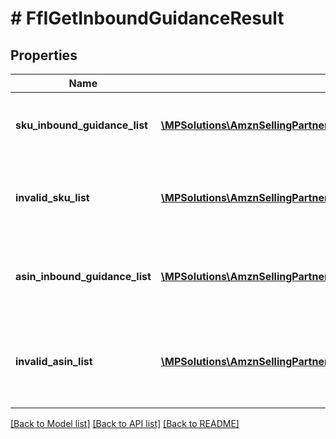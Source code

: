 # # FfIGetInboundGuidanceResult

## Properties

Name | Type | Description | Notes
------------ | ------------- | ------------- | -------------
**sku_inbound_guidance_list** | [**\MPSolutions\AmznSellingPartnerApi\Models\FulfillmentInbound\FfISKUInboundGuidance[]**](FfISKUInboundGuidance.md) | A list of SKU inbound guidance information. | [optional]
**invalid_sku_list** | [**\MPSolutions\AmznSellingPartnerApi\Models\FulfillmentInbound\FfIInvalidSKU[]**](FfIInvalidSKU.md) | A list of invalid SKU values and the reason they are invalid. | [optional]
**asin_inbound_guidance_list** | [**\MPSolutions\AmznSellingPartnerApi\Models\FulfillmentInbound\FfIASINInboundGuidance[]**](FfIASINInboundGuidance.md) | A list of ASINs and their associated inbound guidance. | [optional]
**invalid_asin_list** | [**\MPSolutions\AmznSellingPartnerApi\Models\FulfillmentInbound\FfIInvalidASIN[]**](FfIInvalidASIN.md) | A list of invalid ASIN values and the reasons they are invalid. | [optional]

[[Back to Model list]](../../README.md#models) [[Back to API list]](../../README.md#endpoints) [[Back to README]](../../README.md)
